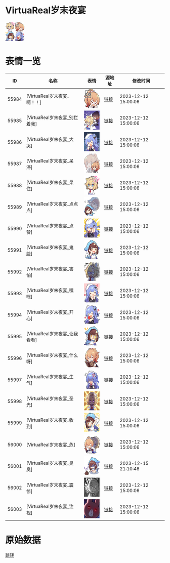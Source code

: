 # VirtuaReal岁末夜宴

<img src="./cover.png" height="60" alt="cover" />

# 表情一览

|ID|名称|表情|源地址|修改时间|
|----|----|----|----|----|
|55984|[VirtuaReal岁末夜宴_啊！！]|<img src="./pic/055984_%5BVirtuaReal岁末夜宴_啊！！%5D.png" height="60" alt="啊！！"/>|[链接](https://i0.hdslb.com/bfs/emote/682c16284dc08c210a48fcaedae7403e37f30ced.png)|2023-12-12 15:00:06|
|55985|[VirtuaReal岁末夜宴_别拦着我]|<img src="./pic/055985_%5BVirtuaReal岁末夜宴_别拦着我%5D.png" height="60" alt="别拦着我"/>|[链接](https://i0.hdslb.com/bfs/emote/883a973ad1af97eae549ff7c48ac21181037aedc.png)|2023-12-12 15:00:06|
|55986|[VirtuaReal岁末夜宴_大哭]|<img src="./pic/055986_%5BVirtuaReal岁末夜宴_大哭%5D.png" height="60" alt="大哭"/>|[链接](https://i0.hdslb.com/bfs/emote/3c581bd04810d8ea0a497f63aabc3045ead7affe.png)|2023-12-12 15:00:06|
|55987|[VirtuaReal岁末夜宴_呆滞]|<img src="./pic/055987_%5BVirtuaReal岁末夜宴_呆滞%5D.png" height="60" alt="呆滞"/>|[链接](https://i0.hdslb.com/bfs/emote/5aca5887d3815a892b260f749d938bb3f8996fd4.png)|2023-12-12 15:00:06|
|55988|[VirtuaReal岁末夜宴_呆住]|<img src="./pic/055988_%5BVirtuaReal岁末夜宴_呆住%5D.png" height="60" alt="呆住"/>|[链接](https://i0.hdslb.com/bfs/emote/3c1b7baf54fdb40dd106abf5969f0168133f80b7.png)|2023-12-12 15:00:06|
|55989|[VirtuaReal岁末夜宴_点点点]|<img src="./pic/055989_%5BVirtuaReal岁末夜宴_点点点%5D.png" height="60" alt="点点点"/>|[链接](https://i0.hdslb.com/bfs/emote/861aee3d6abcf5399b5e1995782f048f0c207364.png)|2023-12-12 15:00:06|
|55990|[VirtuaReal岁末夜宴_点赞]|<img src="./pic/055990_%5BVirtuaReal岁末夜宴_点赞%5D.png" height="60" alt="点赞"/>|[链接](https://i0.hdslb.com/bfs/emote/f7483ad05557e5643efd08ae58ea6ba242eea0bf.png)|2023-12-12 15:00:06|
|55991|[VirtuaReal岁末夜宴_鬼脸]|<img src="./pic/055991_%5BVirtuaReal岁末夜宴_鬼脸%5D.png" height="60" alt="鬼脸"/>|[链接](https://i0.hdslb.com/bfs/emote/1a7dac226531438630dbb8376fbb1c7dd5d0fddc.png)|2023-12-12 15:00:06|
|55992|[VirtuaReal岁末夜宴_害怕]|<img src="./pic/055992_%5BVirtuaReal岁末夜宴_害怕%5D.png" height="60" alt="害怕"/>|[链接](https://i0.hdslb.com/bfs/emote/7d12945972b43af4d5714a96eb79c010a2d6aab3.png)|2023-12-12 15:00:06|
|55993|[VirtuaReal岁末夜宴_嘿嘿]|<img src="./pic/055993_%5BVirtuaReal岁末夜宴_嘿嘿%5D.png" height="60" alt="嘿嘿"/>|[链接](https://i0.hdslb.com/bfs/emote/d7fd65a0af7b3603aca4571765ab97aded5bb451.png)|2023-12-12 15:00:06|
|55994|[VirtuaReal岁末夜宴_开心]|<img src="./pic/055994_%5BVirtuaReal岁末夜宴_开心%5D.png" height="60" alt="开心"/>|[链接](https://i0.hdslb.com/bfs/emote/5d81ce67c3bae189532b5d52ccbd2b0cf9ce83cb.png)|2023-12-12 15:00:06|
|55995|[VirtuaReal岁末夜宴_让我看看]|<img src="./pic/055995_%5BVirtuaReal岁末夜宴_让我看看%5D.png" height="60" alt="让我看看"/>|[链接](https://i0.hdslb.com/bfs/emote/050825f6470ca12a79f6e38756654685fede96ce.png)|2023-12-12 15:00:06|
|55996|[VirtuaReal岁末夜宴_什么呀]|<img src="./pic/055996_%5BVirtuaReal岁末夜宴_什么呀%5D.png" height="60" alt="什么呀"/>|[链接](https://i0.hdslb.com/bfs/emote/7b6169e233ef70e1b58dbdbf6acd2e68031da215.png)|2023-12-12 15:00:06|
|55997|[VirtuaReal岁末夜宴_生气]|<img src="./pic/055997_%5BVirtuaReal岁末夜宴_生气%5D.png" height="60" alt="生气"/>|[链接](https://i0.hdslb.com/bfs/emote/57da3173797ce76649804ecd7378c2cc3913d8ee.png)|2023-12-12 15:00:06|
|55998|[VirtuaReal岁末夜宴_圣光]|<img src="./pic/055998_%5BVirtuaReal岁末夜宴_圣光%5D.png" height="60" alt="圣光"/>|[链接](https://i0.hdslb.com/bfs/emote/3bb93875b7305b07412415d492cea0b94f6d5fd6.png)|2023-12-12 15:00:06|
|55999|[VirtuaReal岁末夜宴_收到]|<img src="./pic/055999_%5BVirtuaReal岁末夜宴_收到%5D.png" height="60" alt="收到"/>|[链接](https://i0.hdslb.com/bfs/emote/5d5c579ce3c3f60987adfb7850dc83abdfb1ae34.png)|2023-12-12 15:00:06|
|56000|[VirtuaReal岁末夜宴_危]|<img src="./pic/056000_%5BVirtuaReal岁末夜宴_危%5D.png" height="60" alt="危"/>|[链接](https://i0.hdslb.com/bfs/emote/c28ab49d7e35fcf79363095ec6f459b54112c424.png)|2023-12-12 15:00:06|
|56001|[VirtuaReal岁末夜宴_臭臭]|<img src="./pic/056001_%5BVirtuaReal岁末夜宴_臭臭%5D.png" height="60" alt="臭臭"/>|[链接](https://i0.hdslb.com/bfs/emote/b47679b8e666aeef4824d9f177e1e0a6c1b663a0.png)|2023-12-15 21:10:48|
|56002|[VirtuaReal岁末夜宴_震惊]|<img src="./pic/056002_%5BVirtuaReal岁末夜宴_震惊%5D.png" height="60" alt="震惊"/>|[链接](https://i0.hdslb.com/bfs/emote/39644d349615e24ab5f1c95f7552605d25ac42a5.png)|2023-12-12 15:00:06|
|56003|[VirtuaReal岁末夜宴_注视]|<img src="./pic/056003_%5BVirtuaReal岁末夜宴_注视%5D.png" height="60" alt="注视"/>|[链接](https://i0.hdslb.com/bfs/emote/85e6e37d0e4dfe75013a96327d9daf954350fdaa.png)|2023-12-12 15:00:06|

# 原始数据

[跳转](./raw.json)

